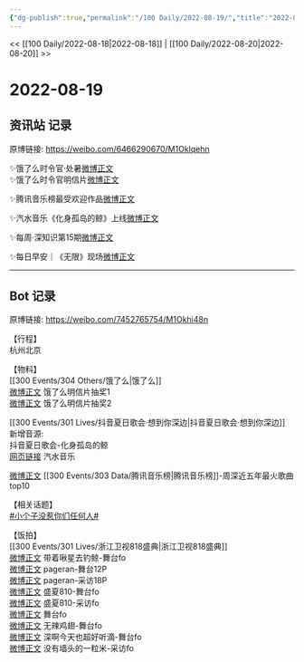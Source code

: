 ```yaml
---
{"dg-publish":true,"permalink":"/100 Daily/2022-08-19/","title":"2022-08-19","created":"2022-12-07T16:09:37.000+08:00","updated":"2023-01-09T17:24:39.209+08:00"}
---
```



<< [[100 Daily/2022-08-18\|2022-08-18]] | [[100 Daily/2022-08-20\|2022-08-20]] >>

# 2022-08-19

## 资讯站 记录

原博链接: https://weibo.com/6466290670/M1Oklqehn

✨饿了么时令官·处暑[微博正文](https://m.weibo.cn/6466290670/4804241325301237)  
✨饿了么时令官明信片[微博正文](https://m.weibo.cn/6466290670/4804314172494453)

✨腾讯音乐榜最受欢迎作品[微博正文](https://m.weibo.cn/6466290670/4804317439853315)

✨汽水音乐《化身孤岛的鲸》上线[微博正文](https://m.weibo.cn/6466290670/4804167715784762)

✨每周·深知识第15期[微博正文](https://m.weibo.cn/6466290670/4804168328419449)

✨每日早安｜《无限》现场[微博正文](https://m.weibo.cn/6466290670/4804090896322598)

---
## Bot 记录

原博链接: https://weibo.com/7452765754/M1Okhi48n

【行程】  
杭州北京

【物料】  
[[300 Events/304 Others/饿了么\|饿了么]]  
[微博正文](https://m.weibo.cn/7756461320/4804227194422501) 饿了么明信片抽奖1  
[微博正文](https://m.weibo.cn/7756461320/4804298989635435) 饿了么明信片抽奖2

[[300 Events/301 Lives/抖音夏日歌会·想到你深边\|抖音夏日歌会·想到你深边]] 新增音源:  
抖音夏日歌会-化身孤岛的鲸  
[网页链接](https://weibo.cn/sinaurl?u=https%3A%2F%2Fqishui.douyin.com%2Fs%2Fja6oqwj%2F) 汽水音乐

[微博正文](https://m.weibo.cn/6573096128/4804239032059358) [[300 Events/303 Data/腾讯音乐榜\|腾讯音乐榜]]-周深近五年最火歌曲top10

【相关话题】  
[#小个子没惹你们任何人#](https://s.weibo.com/weibo?q=%23%E5%B0%8F%E4%B8%AA%E5%AD%90%E6%B2%A1%E6%83%B9%E4%BD%A0%E4%BB%AC%E4%BB%BB%E4%BD%95%E4%BA%BA%23)

【饭拍】  
[[300 Events/301 Lives/浙江卫视818盛典\|浙江卫视818盛典]]  
[微博正文](https://m.weibo.cn/3246571812/4804209297852476) 带着啾星去钓鲸-舞台fo  
[微博正文](https://m.weibo.cn/7633014126/4804189299671887) pageran-舞台12P  
[微博正文](https://m.weibo.cn/7633014126/4804178964387234) pageran-采访18P  
[微博正文](https://m.weibo.cn/5926328192/4803929920242778) 盛夏810-舞台fo  
[微博正文](https://m.weibo.cn/5926328192/4804088800480359) 盛夏810-采访fo  
[微博正文](https://m.weibo.cn/7633014126/4804123490780170) 舞台fo  
[微博正文](https://m.weibo.cn/7495641082/4803996654764990) 无辣鸡翅-舞台fo  
[微博正文](https://m.weibo.cn/3123996041/4803995589674991) 深啊今天也超好听滴-舞台fo  
[微博正文](https://m.weibo.cn/6341302781/4804111462039622) 没有墙头的一粒米-采访fo
